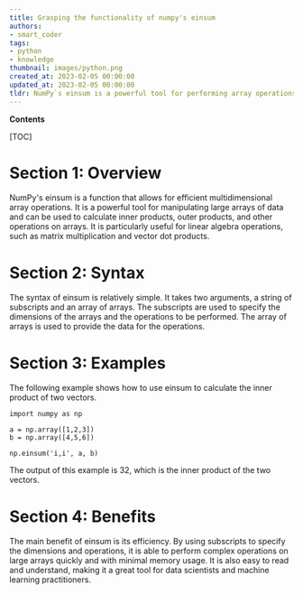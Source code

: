 ```yaml
---
title: Grasping the functionality of numpy's einsum
authors:
- smart_coder
tags:
- python
- knowledge
thumbnail: images/python.png
created_at: 2023-02-05 00:00:00
updated_at: 2023-02-05 00:00:00
tldr: NumPy`s einsum is a powerful tool for performing array operations and broadcasting, allowing for concise and efficient expression of array operations.
---
```


**Contents**

[TOC]

# Section 1: Overview

NumPy's einsum is a function that allows for efficient multidimensional array operations. It is a powerful tool for manipulating large arrays of data and can be used to calculate inner products, outer products, and other operations on arrays. It is particularly useful for linear algebra operations, such as matrix multiplication and vector dot products.

# Section 2: Syntax

The syntax of einsum is relatively simple. It takes two arguments, a string of subscripts and an array of arrays. The subscripts are used to specify the dimensions of the arrays and the operations to be performed. The array of arrays is used to provide the data for the operations.

# Section 3: Examples

The following example shows how to use einsum to calculate the inner product of two vectors.

```
import numpy as np

a = np.array([1,2,3])
b = np.array([4,5,6])

np.einsum('i,i', a, b)
```

The output of this example is 32, which is the inner product of the two vectors.

# Section 4: Benefits

The main benefit of einsum is its efficiency. By using subscripts to specify the dimensions and operations, it is able to perform complex operations on large arrays quickly and with minimal memory usage. It is also easy to read and understand, making it a great tool for data scientists and machine learning practitioners.
